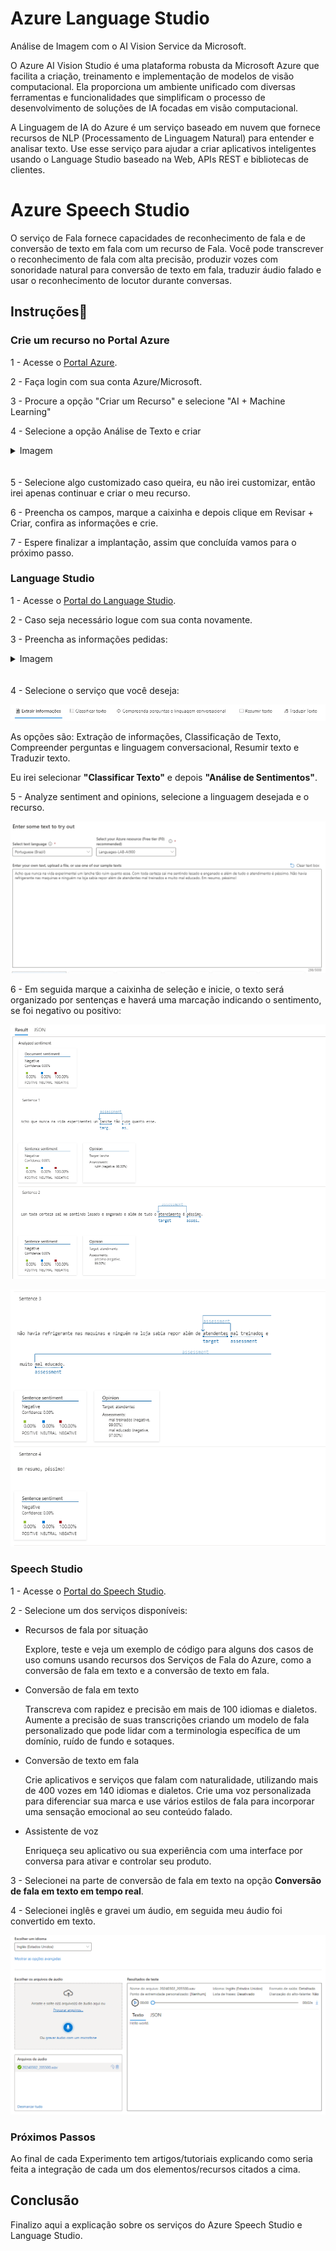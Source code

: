 # Azure Language Studio
Análise de Imagem com o AI Vision Service da Microsoft.

O Azure AI Vision Studio é uma plataforma robusta da Microsoft Azure que facilita a criação, treinamento e implementação de modelos de visão computacional. Ela proporciona um ambiente unificado com diversas ferramentas e funcionalidades que simplificam o processo de desenvolvimento de soluções de IA focadas em visão computacional.

A Linguagem de IA do Azure é um serviço baseado em nuvem que fornece recursos de NLP (Processamento de Linguagem Natural) para entender e analisar texto. Use esse serviço para ajudar a criar aplicativos inteligentes usando o Language Studio baseado na Web, APIs REST e bibliotecas de clientes.

# Azure Speech Studio

O serviço de Fala fornece capacidades de reconhecimento de fala e de conversão de texto em fala com um recurso de Fala. Você pode transcrever o reconhecimento de fala com alta precisão, produzir vozes com sonoridade natural para conversão de texto em fala, traduzir áudio falado e usar o reconhecimento de locutor durante conversas.

## Instruções📕

### Crie um recurso no Portal Azure

1 - Acesse o [Portal Azure](https://portal.azure.com/).

2 - Faça login com sua conta Azure/Microsoft.

3 - Procure a opção "Criar um Recurso" e selecione "AI + Machine Learning"

4 - Selecione a opção Análise de Texto e criar
<details>
<summary>Imagem</summary>

![alt text](assets/image.png)
</details>ㅤ

5 - Selecione algo customizado caso queira, eu não irei customizar, então irei apenas continuar e criar o meu recurso.

6 - Preencha os campos, marque a caixinha e depois clique em  Revisar + Criar, confira as informações e crie.

7 - Espere finalizar a implantação, assim que concluída vamos para o próximo passo.

### Language Studio

1 - Acesse o [Portal do Language Studio](https://language.cognitive.azure.com/).

2 - Caso seja necessário logue com sua conta novamente.

3 - Preencha as informações pedidas:

<details>
<summary>Imagem</summary>

![alt text](assets/image-1.png)
</details>ㅤ

4 - Selecione o serviço que você deseja:

![alt text](assets/image-2.png)

As opções são: Extração de informações, Classificação de Texto, Compreender perguntas e linguagem conversacional, Resumir texto e Traduzir texto.

Eu irei selecionar **"Classificar Texto"** e depois **"Análise de Sentimentos"**.

5 - Analyze sentiment and opinions, selecione a linguagem desejada e o recurso.


![alt text](assets/image-3.png)

6 - Em seguida marque a caixinha de seleção e inicie, o texto será organizado por sentenças e haverá uma marcação indicando o sentimento, se foi negativo ou positivo:

![alt text](assets/image-4.png)

![alt text](assets/image-5.png)

### Speech Studio

1 - Acesse o [Portal do Speech Studio](https://speech.microsoft.com/portal). 

2 - Selecione um dos serviços disponíveis:

- Recursos de fala por situação

    Explore, teste e veja um exemplo de código para alguns dos casos de uso comuns usando recursos dos Serviços de Fala do Azure, como a conversão de fala em texto e a conversão de texto em fala.
- Conversão de fala em texto
    
    Transcreva com rapidez e precisão em mais de 100 idiomas e dialetos. Aumente a precisão de suas transcrições criando um modelo de fala personalizado que pode lidar com a terminologia específica de um domínio, ruído de fundo e sotaques.
- Conversão de texto em fala

    Crie aplicativos e serviços que falam com naturalidade, utilizando mais de 400 vozes em 140 idiomas e dialetos. Crie uma voz personalizada para diferenciar sua marca e use vários estilos de fala para incorporar uma sensação emocional ao seu conteúdo falado.
- Assistente de voz

    Enriqueça seu aplicativo ou sua experiência com uma interface por conversa para ativar e controlar seu produto.

3 - Selecionei na parte de conversão de fala em texto na opção **Conversão de fala em texto em tempo real**.

4 - Selecionei inglês e gravei um áudio, em seguida meu áudio foi convertido em texto.

![alt text](assets/image-6.png)




### Próximos Passos
Ao final de cada Experimento tem artigos/tutoriais explicando como seria feita a integração de cada um dos elementos/recursos citados a cima.

## Conclusão

Finalizo aqui a explicação sobre os serviços do Azure Speech Studio e Language Studio.
